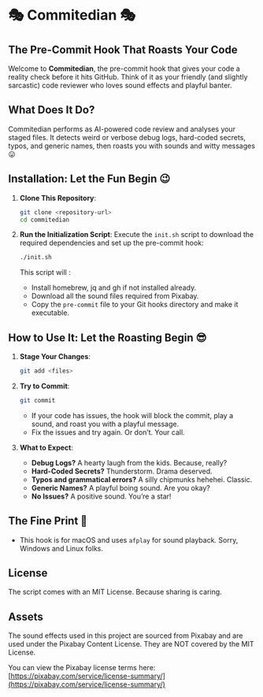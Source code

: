 # 🎭 Commitedian 🎭

## The Pre-Commit Hook That Roasts Your Code

Welcome to **Commitedian**, the pre-commit hook that gives your code a reality check before it hits GitHub. Think of it as your friendly (and slightly sarcastic) code reviewer who loves sound effects and playful banter.

## What Does It Do?

Commitedian performs as AI-powered code review and analyses your staged files. It detects weird or verbose debug logs, hard-coded secrets, typos, and generic names, then roasts you with sounds and witty messages 😛

## Installation: Let the Fun Begin 😉

1. **Clone This Repository**:
   ```bash
   git clone <repository-url>
   cd commitedian
   ```

2. **Run the Initialization Script**:
   Execute the `init.sh` script to download the required dependencies and set up the pre-commit hook:
   ```bash
   ./init.sh
   ```

   This script will :
   - Install homebrew, jq and gh if not installed already.
   - Download all the sound files required from Pixabay.
   - Copy the `pre-commit` file to your Git hooks directory and make it executable.

## How to Use It: Let the Roasting Begin 😎

1. **Stage Your Changes**:
   ```bash
   git add <files>
   ```

2. **Try to Commit**:
   ```bash
   git commit
   ```
   - If your code has issues, the hook will block the commit, play a sound, and roast you with a playful message.
   - Fix the issues and try again. Or don’t. Your call.

3. **What to Expect**:
   - **Debug Logs?** A hearty laugh from the kids. Because, really?
   - **Hard-Coded Secrets?** Thunderstorm. Drama deserved.
   - **Typos and grammatical errors?** A silly chipmunks hehehei. Classic.
   - **Generic Names?** A playful boing sound. Are you okay?
   - **No Issues?** A positive sound. You’re a star!

## The Fine Print 📝
- This hook is for macOS and uses `afplay` for sound playback. Sorry, Windows and Linux folks.

## License
The script comes with an MIT License. Because sharing is caring.

## Assets

The sound effects used in this project are sourced from Pixabay and are used under the Pixabay Content License. They are NOT covered by the MIT License.

You can view the Pixabay license terms here: [https://pixabay.com/service/license-summary/](https://pixabay.com/service/license-summary/)
